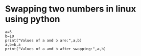 # Swapping two numbers in linux using python
```
a=5
b=10
print("Values of a and b are:",a,b)
a,b=b,a
print("Values of a and b after swapping:",a,b)
```

